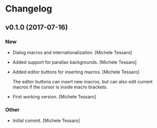 # Changelog

## v0.1.0 (2017-07-16)

### New

* Dialog macros and internationalization. [Michele Tessaro]

* Added support for parallax backgrounds. [Michele Tessaro]

* Added editor buttons for inserting macros. [Michele Tessaro]

  The editor buttons can insert new macros, but can also edit current
  macros if the cursor is inside macro brackets.

* First working version. [Michele Tessaro]

### Other

* Initial commit. [Michele Tessaro]


